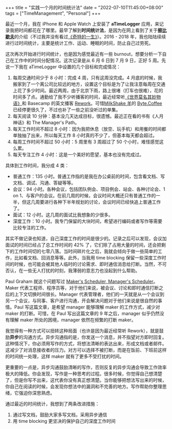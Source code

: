 +++
title = "实践一个月的时间统计法"
date = "2022-07-10T11:45:00+08:00"
tags = ["TimeManagement", "Personal"]
+++

最近一个月，我在 iPhone 和 Apple Watch 上安装了 **aTimeLogger** 应用，来记录我把时间都花在了哪里。最早了解到**时间统计法**，是因为在网上看到了关于[**柳比歇夫**](https://zh.wikipedia.org/wiki/%E4%BA%9A%E5%8E%86%E5%B1%B1%E5%A4%A7%C2%B7%E4%BA%9A%E5%8E%86%E5%B1%B1%E5%BE%B7%E7%BD%97%E7%BB%B4%E5%A5%87%C2%B7%E6%9F%B3%E6%AF%94%E6%AD%87%E5%A4%AB)的介绍（不过我并没有看过[《奇特的一生》](https://book.douban.com/subject/1115353/)）。2016 - 2018 年，我也陆陆续续进行过时间统计，主要是统计工作、运动、睡眠的时间，防止自己过劳死。

这次再次开始进行时间统计，也是因为感觉最近有一些 burnout，想要分析一下自己在工作中的时间分配情况。这次记录是从 6 月 6 日到 7 月 9 日，正好 5 周。先说一下我在 aTimeLogger 中设置的几个目标和完成情况：

1. 每周交通时间少于 8 小时：完成 4 周，只有这周没完成。4 月底的时候，我搬家到了一个离公司比较远的地方，设置这个目标是为了让我注意每周在交通上花了多少时间。最近两周，由于北京下雨，路上很堵（打车也很难），花的时间多了点。通勤给了我不少听播客的时间，最近经常听[《世界莫名其妙物语》](https://www.xiaoyuzhoufm.com/podcast/5ec74981418a84a046d8a006)和 Basecamp 的英文播客 [Rework](https://www.rework.fm/)。可惜[MilkShake 羊](https://milkshakism.cloud/)的 [Byte.Coffee](https://byte.coffee/) 已经停更很久了，不过也补了一些之前没听过的单集。
2. 每天阅读 10 分钟：基本没几天达成目标，很遗憾。最近正在看的书有《人月神话》和 The Manager's Path。
3. 每天工作时间不超过 8 小时：因为我把休息（放空、玩手机）和用餐的时间都单独抽了出来，所以每天工作 8 小时真的不少了，但基本每天都会超过。
4. 每周工作时间不超过 50 小时：5 周里有 3 周超过了 50 个小时，难怪感觉这么累。
5. 每天专注工作 4 小时：这是一个美好的愿望，基本也没有完成过。

具体到工作时间，我分成 4 类：

- 普通工作：135 小时。普通工作指的是我在办公桌前的时间，包含看文档、写文档、调试、沟通、答疑等等。
- 会议：94 小时。各种会议，包括团队例会、项目例会、站会、各种讨论会、1 on 1、与客户的会议。在前几周的时候，会议时间大概还只有普通工作的一半，但这几周要进行各种下半年规划的讨论，会议时间已经快追上普通工作了。
- 面试：12 小时。这几周的面试比我想象的少很多。
- 深度工作：10 小时。我专门保留的大块时间，希望进行编码或者写作等需要比较专注的工作。

其实不做记录也知道，自己深度工作的时间是很少的。记录之后可以发现，会议加面试的时间已经占了总工作时间的 42% 了，它们除了占用大量的时间，还会把剩下的工作时间切的七零八落。当时间碎片化之后，我就会倾向于做一些简单的工作，比如看文档、回消息等等。此外，当我用 time blocking 保留一些深度工作时间的时候，也可能会被其他人临时的讨论需求、即时通信消息给打断。当然，不可否认，在一些无人打扰的时刻，我薄弱的意志力也没起到什么帮助。

Paul Graham 就这个问题写过 [Maker's Scheduler, Manager's Scheduler](http://www.paulgraham.com/makersschedule.html)。Maker 代表工程师、程序员等，对于他们来说，被会议、讨论和即时通信打断之后的上下文切换时间很长。Manager 代表管理者，他们的一天就是从一个会议到另一个会议，与同事、客户进行沟通，开会解决问题对于他们来说是很自然的事情。Paul 写这篇文章，是希望 manager 能够理解 maker 的工作方式，减少对 maker 的打断。可惜，在 Paul 写出这篇文章的 9 年之后，manager 似乎仍然没有理解 maker 所处的困境，manager 依然在频繁的打断 maker。

我觉得有一种方式可以扭转这种局面（也许是因为最近经常听 Rework），就是鼓励**异步**的沟通方式。异步沟通指的是，你发送一个消息，并不指望对方即时回复。这种情况下，你必须用写作的方式，将想法清晰的表达出来，形成文档或者邮件。这减少了对消息接收者的压力。对方可以选择不被打断，而是在饭前、下班前这样的时间统一处理，这样 maker 就有了更多不受打扰的时间。

更重要的一点是，异步沟通鼓励清晰的写作，否则反复的异步沟通会导致工作效率极大的降低。你会发现，写作是一种思考的过程。很多时候，你觉得自己想清楚了，但是你写不出来，这代表你没有真正想清楚。当你能够把想法写出来的时候，你自己在阅读的时候，会发现你想法中的漏洞和不完善的地方。写作帮助你整理思绪，它强迫你深思熟虑。

通过最近的时间统计，我想到了两条改进措施：

1. 通过写文档，鼓励大家多写文档，采用异步通信
2. 用 time blocking 更坚决的保护自己的深度工作时间
